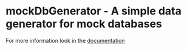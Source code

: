 # mockDbGenerator - A simple data generator for mock databases

For more information look in the [documentation](DOCUMENTATION.md)
